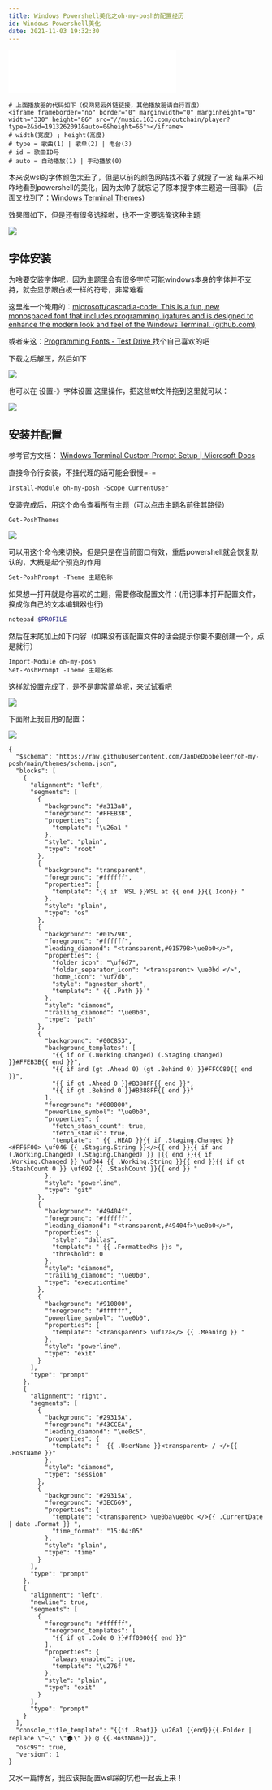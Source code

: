 ```yaml
---
title: Windows Powershell美化之oh-my-posh的配置经历
id: Windows Powershell美化
date: 2021-11-03 19:32:30
---
```


<!-- more -->

<iframe frameborder="no" border="0" marginwidth="0" marginheight="0" width="330" height="86" src="//music.163.com/outchain/player?type=2&id=1913262091&auto=0&height=66"></iframe>

```
# 上面播放器的代码如下（仅网易云外链链接，其他播放器请自行百度）
<iframe frameborder="no" border="0" marginwidth="0" marginheight="0" width="330" height="86" src="//music.163.com/outchain/player?type=2&id=1913262091&auto=0&height=66"></iframe>
# width(宽度) ; height(高度)
# type = 歌曲(1) | 歌单(2) | 电台(3)
# id = 歌曲ID号
# auto = 自动播放(1) | 手动播放(0)
```



本来说wsl的字体颜色太丑了，但是以前的颜色网站找不着了就搜了一波
结果不知咋地看到powershell的美化，因为太帅了就忘记了原本搜字体主题这一回事》
(后面又找到了：[Windows Terminal Themes](https://windowsterminalthemes.dev/))

效果图如下，但是还有很多选择啦，也不一定要选俺这种主题

![](https://i.loli.net/2021/11/03/BJKW27bG1wQeiaU.png)

## 字体安装

为啥要安装字体呢，因为主题里会有很多字符可能windows本身的字体并不支持，就会显示跟白板一样的符号，非常难看

这里推一个俺用的：[microsoft/cascadia-code: This is a fun, new monospaced font that includes programming ligatures and is designed to enhance the modern look and feel of the Windows Terminal. (github.com)](https://github.com/microsoft/cascadia-code)

或者来这：[Programming Fonts - Test Drive ](https://www.programmingfonts.org/) 找个自己喜欢的吧

下载之后解压，然后如下

![](https://i.loli.net/2021/11/03/UCJc4u5ISdPVAaY.png)

也可以在 设置-》字体设置 这里操作，把这些ttf文件拖到这里就可以：

![](https://i.loli.net/2021/11/03/21d9Gx7porEnXiB.png)

## 安装并配置

参考官方文档：
[Windows Terminal Custom Prompt Setup | Microsoft Docs](https://docs.microsoft.com/en-us/windows/terminal/tutorials/custom-prompt-setup#install-a-nerd-font)

直接命令行安装，不挂代理的话可能会很慢=-=

```powershell
Install-Module oh-my-posh -Scope CurrentUser
```

安装完成后，用这个命令查看所有主题（可以点击主题名前往其路径）

```powershell
Get-PoshThemes
```

![](https://i.loli.net/2021/11/03/VJ21C7mgLIQx8kl.png)

可以用这个命令来切换，但是只是在当前窗口有效，重启powershell就会恢复默认的，大概是起个预览的作用

```powershell
Set-PoshPrompt -Theme 主题名称
```

如果想一打开就是你喜欢的主题，需要修改配置文件：(用记事本打开配置文件，换成你自己的文本编辑器也行)

```powershell
notepad $PROFILE
```

然后在末尾加上如下内容（如果没有该配置文件的话会提示你要不要创建一个，点是就行）

```
Import-Module oh-my-posh
Set-PoshPrompt -Theme 主题名称
```

这样就设置完成了，是不是非常简单呢，来试试看吧

![](https://i.loli.net/2021/11/03/c8VIQCiLrnZJTyS.jpg)



下面附上我自用的配置：

![](https://s2.loli.net/2022/03/24/wGSlWd8nBPpEeQs.png)

```
{
  "$schema": "https://raw.githubusercontent.com/JanDeDobbeleer/oh-my-posh/main/themes/schema.json",
  "blocks": [
    {
      "alignment": "left",
      "segments": [
        {
          "background": "#a313a8",
          "foreground": "#FFEB3B",
          "properties": {
            "template": "\u26a1 "
          },
          "style": "plain",
          "type": "root"
        },
        {
          "background": "transparent",
          "foreground": "#ffffff",
          "properties": {
            "template": "{{ if .WSL }}WSL at {{ end }}{{.Icon}} "
          },
          "style": "plain",
          "type": "os"
        },
        {
          "background": "#01579B",
          "foreground": "#ffffff",
          "leading_diamond": "<transparent,#01579B>\ue0b0</>",
          "properties": {
            "folder_icon": "\uf6d7",
            "folder_separator_icon": "<transparent> \ue0bd </>",
            "home_icon": "\uf7db",
            "style": "agnoster_short",
            "template": " {{ .Path }} "
          },
          "style": "diamond",
          "trailing_diamond": "\ue0b0",
          "type": "path"
        },
        {
          "background": "#00C853",
          "background_templates": [
            "{{ if or (.Working.Changed) (.Staging.Changed) }}#FFEB3B{{ end }}",
            "{{ if and (gt .Ahead 0) (gt .Behind 0) }}#FFCC80{{ end }}",
            "{{ if gt .Ahead 0 }}#B388FF{{ end }}",
            "{{ if gt .Behind 0 }}#B388FF{{ end }}"
          ],
          "foreground": "#000000",
          "powerline_symbol": "\ue0b0",
          "properties": {
            "fetch_stash_count": true,
            "fetch_status": true,
            "template": " {{ .HEAD }}{{ if .Staging.Changed }}<#FF6F00> \uf046 {{ .Staging.String }}</>{{ end }}{{ if and (.Working.Changed) (.Staging.Changed) }} |{{ end }}{{ if .Working.Changed }} \uf044 {{ .Working.String }}{{ end }}{{ if gt .StashCount 0 }} \uf692 {{ .StashCount }}{{ end }} "
          },
          "style": "powerline",
          "type": "git"
        },
        {
          "background": "#49404f",
          "foreground": "#ffffff",
          "leading_diamond": "<transparent,#49404f>\ue0b0</>",
          "properties": {
            "style": "dallas",
            "template": " {{ .FormattedMs }}s ",
            "threshold": 0
          },
          "style": "diamond",
          "trailing_diamond": "\ue0b0",
          "type": "executiontime"
        },
        {
          "background": "#910000",
          "foreground": "#ffffff",
          "powerline_symbol": "\ue0b0",
          "properties": {
            "template": "<transparent> \uf12a</> {{ .Meaning }} "
          },
          "style": "powerline",
          "type": "exit"
        }
      ],
      "type": "prompt"
    },
    {
      "alignment": "right",
      "segments": [
        {
          "background": "#29315A",
          "foreground": "#43CCEA",
          "leading_diamond": "\ue0c5",
          "properties": {
            "template": "  {{ .UserName }}<transparent> / </>{{ .HostName }}"
          },
          "style": "diamond",
          "type": "session"
        },
        {
          "background": "#29315A",
          "foreground": "#3EC669",
          "properties": {
            "template": "<transparent> \ue0ba\ue0bc </>{{ .CurrentDate | date .Format }} ",
            "time_format": "15:04:05"
          },
          "style": "plain",
          "type": "time"
        }
      ],
      "type": "prompt"
    },
    {
      "alignment": "left",
      "newline": true,
      "segments": [
        {
          "foreground": "#ffffff",
          "foreground_templates": [
            "{{ if gt .Code 0 }}#ff0000{{ end }}"
          ],
          "properties": {
            "always_enabled": true,
            "template": "\u276f "
          },
          "style": "plain",
          "type": "exit"
        }
      ],
      "type": "prompt"
    }
  ],
  "console_title_template": "{{if .Root}} \u26a1 {{end}}{{.Folder | replace \"~\" \"🏚\" }} @ {{.HostName}}",
  "osc99": true,
  "version": 1
}
```



又水一篇博客，我应该把配置wsl踩的坑也一起丢上来！